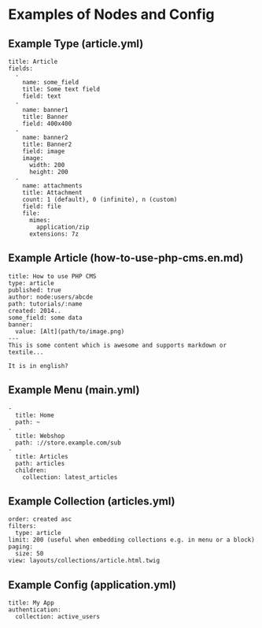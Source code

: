 Examples of Nodes and Config
============================

Example Type (article.yml)
--------------------------

~~~
title: Article
fields:
  -
    name: some_field
    title: Some text field
    field: text
  - 
    name: banner1
    title: Banner
    field: 400x400
  - 
    name: banner2
    title: Banner2
    field: image
    image:
      width: 200
      height: 200
  - 
    name: attachments
    title: Attachment
    count: 1 (default), 0 (infinite), n (custom)
    field: file
    file:
      mimes:
        application/zip
      extensions: 7z
~~~

Example Article (how-to-use-php-cms.en.md)
------------------------------------------

~~~
title: How to use PHP CMS
type: article
published: true
author: node:users/abcde
path: tutorials/:name
created: 2014..
some_field: some data
banner: 
  value: [Alt](path/to/image.png)
---
This is some content which is awesome and supports markdown or textile...

It is in english?
~~~

Example Menu (main.yml)
-----------------------

~~~
- 
  title: Home
  path: ~
- 
  title: Webshop
  path: ://store.example.com/sub
- 
  title: Articles
  path: articles
  children:
    collection: latest_articles
~~~

Example Collection (articles.yml)
---------------------------------

~~~
order: created asc
filters:
  type: article
limit: 200 (useful when embedding collections e.g. in menu or a block)
paging:
  size: 50
view: layouts/collections/article.html.twig
~~~

Example Config (application.yml)
--------------------------------

~~~
title: My App
authentication:
  collection: active_users
~~~